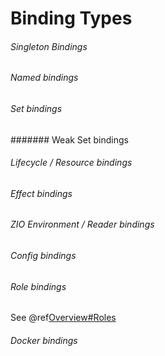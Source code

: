 # Binding Types

###### Singleton Bindings
###### Named bindings
###### Set bindings
####### Weak Set bindings
###### Lifecycle / Resource bindings
###### Effect bindings
###### ZIO Environment / Reader bindings
###### Config bindings

###### Role bindings

See @ref[Overview#Roles](distage-framework.md#roles)

###### Docker bindings
